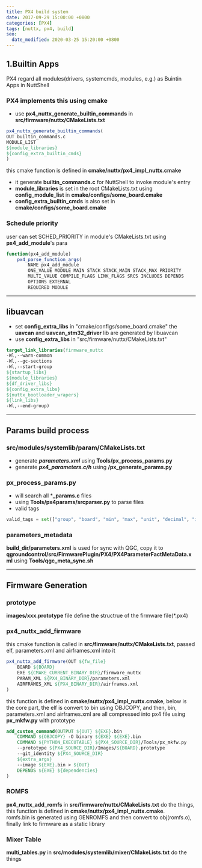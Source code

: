 ```yaml
---
title: PX4 build system
date: 2017-09-29 15:00:00 +0800
categories: [PX4]
tags: [nuttx, px4, build]
seo:
  date_modified: 2020-03-25 15:20:00 +0800
---
```

## 1.Builtin Apps
PX4 regard all modules(drivers, systemcmds, modules, e.g.) as Buintin Apps in NuttShell

### PX4 implements this using cmake
* use **px4_nuttx_generate_builtin_commands** in **src/firmware/nuttx/CMakeLists.txt**
```cmake
px4_nuttx_generate_builtin_commands(
OUT builtin_commands.c
MODULE_LIST
${module_libraries}
${config_extra_builtin_cmds}
)
```
this cmake function is defined in **cmake/nuttx/px4_impl_nuttx.cmake**
* it generate **builtin_commands.c** for NuttShell to invoke module's entry
* **module_libraries** is set in the root CMakeLists.txt using **config_module_list** in **cmake/configs/some_board.cmake**
* **config_extra_builtin_cmds** is also set in **cmake/configs/some_board.cmake**

### Schedule priority
user can set SCHED_PRIORITY in module's CMakeLists.txt using **px4_add_module**'s para
```cmake
function(px4_add_module)
	px4_parse_function_args(
		NAME px4_add_module
		ONE_VALUE MODULE MAIN STACK STACK_MAIN STACK_MAX PRIORITY
		MULTI_VALUE COMPILE_FLAGS LINK_FLAGS SRCS INCLUDES DEPENDS
		OPTIONS EXTERNAL
		REQUIRED MODULE
```

---

## libuavcan
* set **config_extra_libs** in "cmake/configs/some_board.cmake"
    the **uavcan** and **uavcan_stm32_driver** lib are generated by libuavcan
* use **config_extra_libs** in "src/firmware/nuttx/CMakeLists.txt"
```cmake
target_link_libraries(firmware_nuttx
-Wl,--warn-common
-Wl,--gc-sections
-Wl,--start-group
${startup_libs}
${module_libraries}
${df_driver_libs}
${config_extra_libs}
${nuttx_bootloader_wrapers}
${link_libs}
-Wl,--end-group)
```

---

## Params build process

### src/modules/systemlib/param/CMakeLists.txt
* generate ***paramaters.xml*** using **Tools/px_process_params.py**
* generate ***px4_parameters.c/h*** using **/px_generate_params.py**

### px_process_params.py
* will search all ***_params.c** files
* using **Tools/px4params/srcparser.py** to parse files
* valid tags
```python
valid_tags = set(["group", "board", "min", "max", "unit", "decimal", "increment", "reboot_required", "value", "boolean", "bit"])
```

### parameters_metadata
**build_dir/parameters.xml** is used for sync with QGC, copy it to **qgroundcontrol/src/FirmwarePlugin/PX4/PX4ParameterFactMetaData.xml** using **Tools/qgc_meta_sync.sh**

---

## Firmware Generation

### prototype
**images/xxx.prototype** file define the structrue of the firmware file(*.px4)

### px4_nuttx_add_firmware
this cmake function is called in **src/firmware/nuttx/CMakeLists.txt**, passed elf, parameters.xml and airframes.xml into it
```cmake
px4_nuttx_add_firmware(OUT ${fw_file}
    BOARD ${BOARD}
    EXE ${CMAKE_CURRENT_BINARY_DIR}/firmware_nuttx
    PARAM_XML ${PX4_BINARY_DIR}/parameters.xml
    AIRFRAMES_XML ${PX4_BINARY_DIR}/airframes.xml
)
```

this function is defined in **cmake/nuttx/px4_impl_nuttx.cmake**, below is the core part, the elf is convert to bin using OBJCOPY, and then, bin, parameters.xml and airframes.xml are all compressed into px4 file using **px_mkfw.py** with prototype

```cmake
add_custom_command(OUTPUT ${OUT} ${EXE}.bin
    COMMAND ${OBJCOPY} -O binary ${EXE} ${EXE}.bin
    COMMAND ${PYTHON_EXECUTABLE} ${PX4_SOURCE_DIR}/Tools/px_mkfw.py
    --prototype ${PX4_SOURCE_DIR}/Images/${BOARD}.prototype
    --git_identity ${PX4_SOURCE_DIR}
    ${extra_args}
    --image ${EXE}.bin > ${OUT}
    DEPENDS ${EXE} ${dependencies}
)
```

### ROMFS
**px4_nuttx_add_romfs** in **src/firmware/nuttx/CMakeLists.txt** do the things, this function is defined in **cmake/nuttx/px4_impl_nuttx.cmake**.  
romfs.bin is generated using GENROMFS and then convert to obj(romfs.o), finally link to firmware as a static library

### Mixer Table
**multi_tables.py** in **src/modules/systemlib/mixer/CMakeLists.txt** do the things

